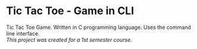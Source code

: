 # Tic Tac Toe - Game in CLI
Tic Tac Toe Game. Written in C programming language. Uses the command line interface.  
*This project was created for a 1st semester course.*  
